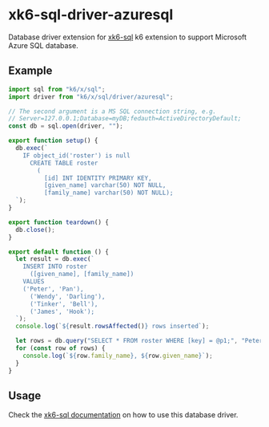 # xk6-sql-driver-azuresql

Database driver extension for [xk6-sql](https://github.com/grafana/xk6-sql) k6 extension to support Microsoft Azure SQL database.

## Example

```JavaScript file=examples/example.js
import sql from "k6/x/sql";
import driver from "k6/x/sql/driver/azuresql";

// The second argument is a MS SQL connection string, e.g.
// Server=127.0.0.1;Database=myDB;fedauth=ActiveDirectoryDefault;
const db = sql.open(driver, "");

export function setup() {
  db.exec(`
    IF object_id('roster') is null
      CREATE TABLE roster
        (
          [id] INT IDENTITY PRIMARY KEY,
          [given_name] varchar(50) NOT NULL,
          [family_name] varchar(50) NOT NULL);
  `);
}

export function teardown() {
  db.close();
}

export default function () {
  let result = db.exec(`
    INSERT INTO roster
      ([given_name], [family_name])
    VALUES
    ('Peter', 'Pan'),
      ('Wendy', 'Darling'),
      ('Tinker', 'Bell'),
      ('James', 'Hook');
  `);
  console.log(`${result.rowsAffected()} rows inserted`);

  let rows = db.query("SELECT * FROM roster WHERE [key] = @p1;", "Peter");
  for (const row of rows) {
    console.log(`${row.family_name}, ${row.given_name}`);
  }
}
```

## Usage

Check the [xk6-sql documentation](https://github.com/grafana/xk6-sql) on how to use this database driver.
